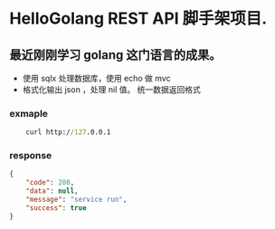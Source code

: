# HelloGolang REST API  脚手架项目.
## 最近刚刚学习 golang 这门语言的成果。


- 使用 sqlx 处理数据库，使用 echo 做 mvc
- 格式化输出 json ，处理 nil 值。 统一数据返回格式


### exmaple
``` cmd
    curl http://127.0.0.1
```

### response
``` json
{
    "code": 200,
    "data": null,
    "message": "service run",
    "success": true
}
```
